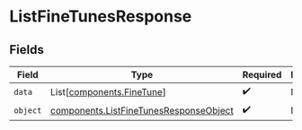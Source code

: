 # ListFineTunesResponse


## Fields

| Field                                                                                        | Type                                                                                         | Required                                                                                     | Description                                                                                  |
| -------------------------------------------------------------------------------------------- | -------------------------------------------------------------------------------------------- | -------------------------------------------------------------------------------------------- | -------------------------------------------------------------------------------------------- |
| `data`                                                                                       | List[[components.FineTune](../../models/shared/finetune.md)]                                 | :heavy_check_mark:                                                                           | N/A                                                                                          |
| `object`                                                                                     | [components.ListFineTunesResponseObject](../../models/shared/listfinetunesresponseobject.md) | :heavy_check_mark:                                                                           | N/A                                                                                          |